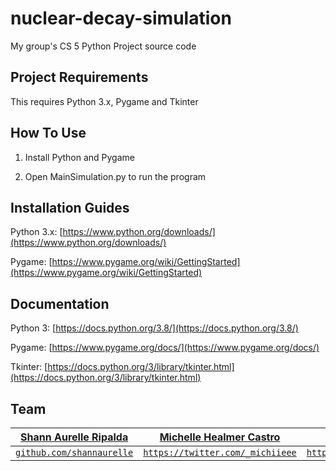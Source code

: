 # nuclear-decay-simulation
My group's CS 5 Python Project source code




## Project Requirements 
This requires Python 3.x, Pygame and Tkinter



## How To Use


1. Install Python and Pygame 

2. Open MainSimulation.py to run the program




## Installation Guides


Python 3.x: [https://www.python.org/downloads/](https://www.python.org/downloads/)

Pygame: [https://www.pygame.org/wiki/GettingStarted](https://www.pygame.org/wiki/GettingStarted)




## Documentation


Python 3: [https://docs.python.org/3.8/](https://docs.python.org/3.8/)

Pygame: [https://www.pygame.org/docs/](https://www.pygame.org/docs/)

Tkinter: [https://docs.python.org/3/library/tkinter.html](https://docs.python.org/3/library/tkinter.html)




## Team


| <a href="https://github.com/shannaurelle" target="_blank">**Shann Aurelle Ripalda**</a> | <a href="https://twitter.com/_michiieee" target="_blank">**Michelle Healmer Castro**</a> | <a href="https://www.facebook.com/natalie.macababbad/" target="_blank">**Natalie Shayne Macababbad**</a> |
| :---: | :---: | :---: | 
| <a href="https://github.com/shannaurelle" target="_blank">`github.com/shannaurelle`</a> | <a href="twitter.com/_michiieee" target="_blank">`https://twitter.com/_michiieee`</a> | <a href="https://www.facebook.com/natalie.macababbad/" target="_blank">`https://www.facebook.com/infiltrative/`</a> |



